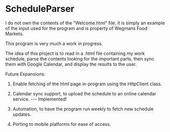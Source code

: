 # ScheduleParser
I do not own the contents of the "Welcome.html" file, it is simply an example of the input used for the program and is property of Wegmans Food Markets.

This program is very much a work in progress.

The idea of this project is to read in a .html file containing my work schedule, parse the contents looking for the important parts, then sync them with Google Calendar, and display the results to the user.

Future Expansions:

1) Enable fetching of the html page in-program using the HttpClient class.

2) Calendar sync support, to upload the schedule to an online calendar service. --- Implemented!

3) Automation, to have the program run weekly to fetch new schedule updates.

4) Porting to mobile platforms for ease of access.
